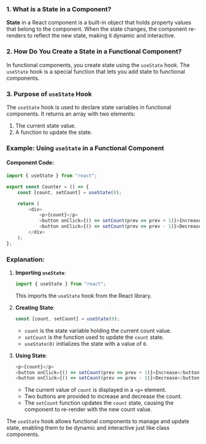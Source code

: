 ### 1. What is a State in a Component?

**State** in a React component is a built-in object that holds property values that belong to the component. When the state changes, the component re-renders to reflect the new state, making it dynamic and interactive.

### 2. How Do You Create a State in a Functional Component?

In functional components, you create state using the `useState` hook. The `useState` hook is a special function that lets you add state to functional components.

### 3. Purpose of `useState` Hook

The `useState` hook is used to declare state variables in functional components. It returns an array with two elements:
1. The current state value.
2. A function to update the state.

### Example: Using `useState` in a Functional Component

#### Component Code:
```javascript
import { useState } from "react";

export const Counter = () => {
    const [count, setCount] = useState(0);

    return (
        <div>
            <p>{count}</p>
            <button onClick={() => setCount(prev => prev + 1)}>Increase</button>
            <button onClick={() => setCount(prev => prev - 1)}>Decrease</button>
        </div>
    );
};
```

### Explanation:

1. **Importing `useState`**:
   ```javascript
   import { useState } from "react";
   ```
   This imports the `useState` hook from the React library.

2. **Creating State**:
   ```javascript
   const [count, setCount] = useState(0);
   ```
   - `count` is the state variable holding the current count value.
   - `setCount` is the function used to update the `count` state.
   - `useState(0)` initializes the state with a value of `0`.

3. **Using State**:
   ```javascript
   <p>{count}</p>
   <button onClick={() => setCount(prev => prev + 1)}>Increase</button>
   <button onClick={() => setCount(prev => prev - 1)}>Decrease</button>
   ```
   - The current value of `count` is displayed in a `<p>` element.
   - Two buttons are provided to increase and decrease the count.
   - The `setCount` function updates the `count` state, causing the component to re-render with the new count value.

The `useState` hook allows functional components to manage and update state, enabling them to be dynamic and interactive just like class components.